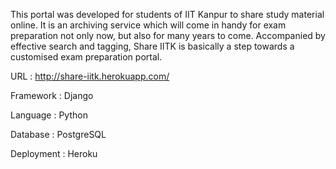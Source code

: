 This portal was developed for students of IIT Kanpur to share study material online. It is an archiving service which will come in handy for exam preparation not only now, but also for many years to come. Accompanied by effective search and tagging, Share IITK is basically a step towards a customised exam preparation portal.

URL : http://share-iitk.herokuapp.com/

Framework : Django

Language : Python

Database : PostgreSQL

Deployment : Heroku



